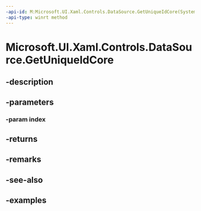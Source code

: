 ```yaml
---
-api-id: M:Microsoft.UI.Xaml.Controls.DataSource.GetUniqueIdCore(System.Int32)
-api-type: winrt method
---
```


<!-- Method syntax.
virtual protected string DataSource.GetUniqueIdCore(Int32 index)
-->

# Microsoft.UI.Xaml.Controls.DataSource.GetUniqueIdCore

## -description

## -parameters
### -param index

## -returns

## -remarks

## -see-also

## -examples

